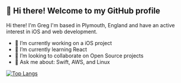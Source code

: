 
<h2 align="left">👋 Hi there! Welcome to my GitHub profile</h3>

Hi there! I'm Greg I'm based in Plymouth, England and have an active interest in iOS and web development.

- 🔭 I’m currently working on a iOS project
- 🌱 I’m currently learning React
- 👯 I’m looking to collaborate on Open Source projects
- 💬 Ask me about: Swift, AWS, and Linux

[![Top Langs](https://github-readme-stats.vercel.app/api/top-langs/?username=gzuckerman&layout=compact&icon_color=805AD5&text_color=718096&bg_color=ffffff00&hide_border=true&langs_count=7&hide=Blade)](https://gzuckerman.ie)
